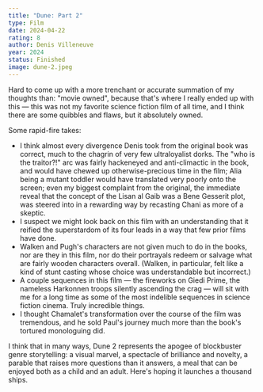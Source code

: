 ```yaml
---
title: "Dune: Part 2"
type: Film
date: 2024-04-22
rating: 8
author: Denis Villeneuve
year: 2024
status: Finished
image: dune-2.jpeg
---
```


Hard to come up with a more trenchant or accurate summation of my thoughts than: "movie owned", because that's where I really ended up with this — this was not my favorite science fiction film of all time, and I think there are some quibbles and flaws, but it absolutely owned.

Some rapid-fire takes:

- I think almost every divergence Denis took from the original book was correct, much to the chagrin of very few ultraloyalist dorks. The "who is the traitor?!" arc was fairly hackeneyed and anti-climactic in the book, and would have chewed up otherwise-precious time in the film; Alia being a mutant toddler would have translated very poorly onto the screen; even my biggest complaint from the original, the immediate reveal that the concept of the Lisan al Gaib was a Bene Gesserit plot, was steered into in a rewarding way by recasting Chani as more of a skeptic.
- I suspect we might look back on this film with an understanding that it reified the superstardom of its four leads in a way that few prior films have done.
- Walken and Pugh's characters are not given much to do in the books, nor are they in this film, nor do their portrayals redeem or salvage what are fairly wooden characters overall. (Walken, in particular, felt like a kind of stunt casting whose choice was understandable but incorrect.)
- A couple sequences in this film — the fireworks on Giedi Prime, the nameless Harkonnen troops silently ascending the crag — will sit with me for a long time as some of the most indelible sequences in science fiction cinema. Truly incredible things.
- I thought Chamalet's transformation over the course of the film was tremendous, and he sold Paul's journey much more than the book's tortured monologuing did.

I think that in many ways, Dune 2 represents the apogee of blockbuster genre storytelling: a visual marvel, a spectacle of brilliance and novelty, a parable that raises more questions than it answers, a meal that can be enjoyed both as a child and an adult. Here's hoping it launches a thousand ships.
